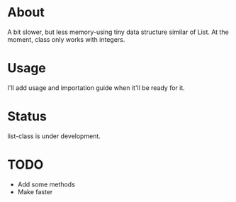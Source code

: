 # About
A bit slower, but less memory-using tiny data structure similar of List. At the moment, class only works with integers.

# Usage
I'll add usage and importation guide when it'll be ready for it.

# Status
list-class is under development.

# TODO
- Add some methods
- Make faster
